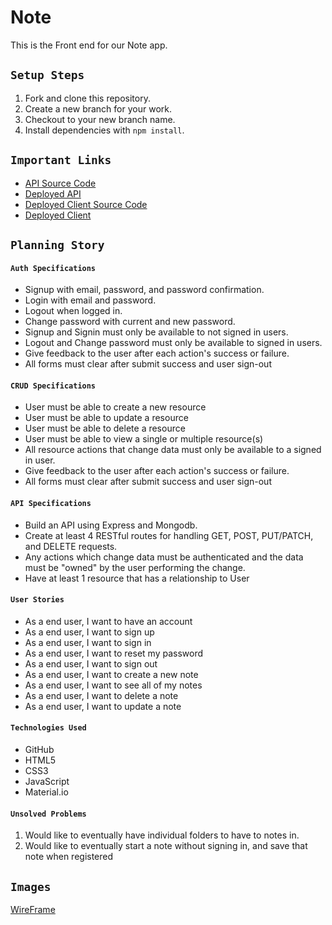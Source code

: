  # Note
This is the Front end for our Note app.  

## `Setup Steps`
1. Fork and clone this repository.
2. Create a new branch for your work.
3. Checkout to your new branch name.
4. Install dependencies with ```npm install```.

## `Important Links`
- [API Source Code](https://github.com/hernandoit/note)
- [Deployed API](https://git.heroku.com/calm-taiga-11081.git)
- [Deployed Client Source Code](https://github.com/hernandoit/note-client)
- [Deployed Client](https://hernandoit.github.io/note-client/)

## `Planning Story`

#### `Auth Specifications`

 - Signup with email, password, and password confirmation.
 - Login with email and password.
 - Logout when logged in.
 - Change password with current and new password.
 - Signup and Signin must only be available to not signed in users.
 - Logout and Change password must only be available to signed in users.
 - Give feedback to the user after each action's success or failure.
 - All forms must clear after submit success and user sign-out


#### `CRUD Specifications`

 - User must be able to create a new resource
 - User must be able to update a resource
 - User must be able to delete a resource
 - User must be able to view a single or multiple resource(s)
 - All resource actions that change data must only be available to a signed in user.
 - Give feedback to the user after each action's success or failure.
 - All forms must clear after submit success and user sign-out

 #### `API Specifications`

 - Build an API using Express and Mongodb.
 - Create at least 4 RESTful routes for handling GET, POST, PUT/PATCH, and DELETE requests.
 - Any actions which change data must be authenticated and the data must be "owned" by the user performing the change.
 - Have at least 1 resource that has a relationship to User

#### `User Stories`

- As a end user, I want to have an account
- As a end user, I want to sign up
- As a end user, I want to sign in
- As a end user, I want to reset my password
- As a end user, I want to sign out
- As a end user, I want to create a new note
- As a end user, I want to see all of my notes
- As a end user, I want to delete a note
- As a end user, I want to update a note

#### `Technologies Used`
- GitHub
- HTML5
- CSS3
- JavaScript
- Material.io

#### `Unsolved Problems`
   1. Would like to eventually have individual folders to have to notes in.
   2. Would like to eventually start a note without signing in, and save that note when registered

## `Images`
[WireFrame](app/img/Note-Wireframe.png)
